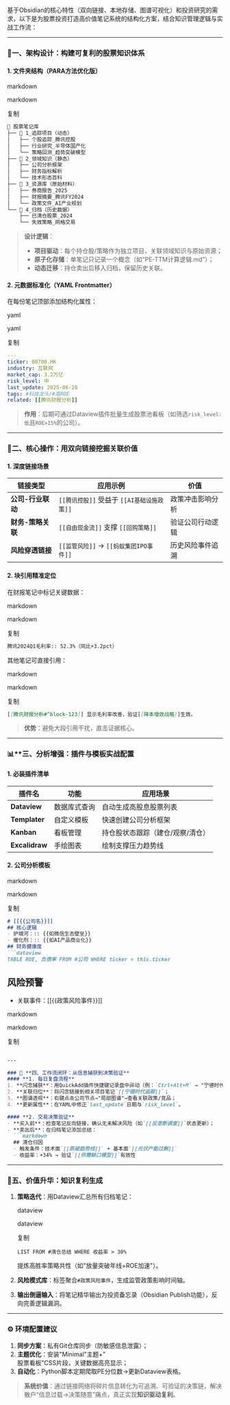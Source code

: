 基于Obsidian的核心特性（双向链接、本地存储、图谱可视化）和投资研究的需求，以下是为股票投资打造高价值笔记系统的结构化方案，结合知识管理逻辑与实战工作流：

---

### 🧱 ​**一、架构设计：构建可复利的股票知识体系**​

#### ​**1. 文件夹结构（PARA方法优化版）​**​

markdown

markdown

复制

```markdown
📁 股票笔记库  
├── 📁 1_追踪项目（动态）  
│   ├── 个股追踪_腾讯控股  
│   ├── 行业研究_半导体国产化  
│   └── 策略回测_趋势突破模型  
├── 📁 2_领域知识（静态）  
│   ├── 公司分析框架  
│   ├── 财务指标解析  
│   └── 技术形态百科  
├── 📁 3_资源库（原始材料）  
│   ├── 券商报告_2025  
│   ├── 财报摘要_腾讯FY2024  
│   └── 政策文件_AI产业规划  
└── 📁 4_归档（历史数据）  
    ├── 已清仓股票_2024  
    └── 失效策略_网格交易  
```

> ​**设计逻辑**​：
> 
> - ​**项目驱动**​：每个持仓股/策略作为独立项目，关联领域知识与原始资源；
> - ​**原子化存储**​：单笔记只记录一个概念（如“PE-TTM计算逻辑.md”）；
> - ​**动态迁移**​：持仓卖出后移入归档，保留历史关联。

#### ​**2. 元数据标准化（YAML Frontmatter）​**​

在每份笔记顶部添加结构化属性：

yaml

yaml

复制

```yaml
---
ticker: 00700.HK  
industry: 互联网  
market_cap: 3.2万亿  
risk_level: 中  
last_update: 2025-06-28  
tags: #科技龙头/#高ROE  
related: [[腾讯财报分析]]  
```

> ​**作用**​：后期可通过Dataview插件批量生成股票池看板（如筛选`risk_level: 低`且`ROE>15%`的公司）。

---

### 🔗 ​**二、核心操作：用双向链接挖掘关联价值**​

#### ​**1. 深度链接场景**​

|​**链接类型**​|​**应用示例**​|​**价值**​|
|---|---|---|
|​**公司-行业联动**​|`[[腾讯控股]]` 受益于 `[[AI基础设施政策]]`|政策冲击影响分析|
|​**财务-策略关联**​|`[[自由现金流]]` 支撑 `[[回购策略]]`|验证公司行动逻辑|
|​**风险穿透链接**​|`[[监管风险]]` → `[[蚂蚁集团IPO事件]]`|历史风险事件追溯|

#### ​**2. 块引用精准定位**​

在财报笔记中标记关键数据：

markdown

markdown

复制

```markdown
腾讯2024Q1毛利率:: 52.3%（同比+3.2pct）  
```

其他笔记可直接引用：

markdown

markdown

复制

```markdown
[[腾讯财报分析#^block-123]] 显示毛利率改善，验证[[降本增效战略]]生效。  
```

> ​**优势**​：避免大段引用干扰，直击证据核心。

---

### 📊 ​**三、分析增强：插件与模板实战配置

#### ​**1. 必装插件清单**​

|​**插件名**​|​**功能**​|​**应用场景**​|
|---|---|---|
|​**Dataview**​|数据库式查询|自动生成高股息股票列表|
|​**Templater**​|自定义模板|快速创建公司分析框架|
|​**Kanban**​|看板管理|持仓股状态跟踪（建仓/观察/清仓）|
|​**Excalidraw**​|手绘图表|绘制支撑压力趋势线|

#### ​**2. 公司分析模板**​

markdown

markdown

复制

````markdown
# [[{{公司名}}]]  
## 核心逻辑  
- 护城河：:: {{如微信生态壁垒}}  
- 催化剂：:: {{如AI产品商业化}}  
## 财务健康度  
```dataview  
TABLE ROE, 负债率 FROM #公司 WHERE ticker = this.ticker  
````

## 风险预警

- 关联事件：[[{{政策风险事件}}]]

markdown

markdown

复制

```markdown

---

### 🔄 **四、工作流闭环：从信息捕获到决策验证**
#### **1. 每日复盘流程**  
1. **闪念捕获**：用QuickAdd插件快捷键记录盘中异动（例：`Ctrl+Alt+M` → "宁德时代放量跌破200日线"）；  
2. **关联归位**：将闪念链接到相关项目笔记`[[宁德时代追踪]]`；  
3. **图谱透视**：右键点击公司节点→"局部图谱"→查看关联政策/竞品；  
4. **更新属性**：在YAML中修正`last_update`日期与`risk_level`。

#### **2. 交易决策验证**  
- **买入前**：检查笔记反向链接，确认无未解决风险（如`[[反垄断调查]]`状态更新）；  
- **卖出后**：在归档笔记添加总结：  
  ```markdown  
  ## 清仓归因  
  - 触发条件：技术面`[[跌破趋势线]]` + 基本面`[[光伏产能过剩]]`  
  - 收益率：+34% → 验证`[[供需缺口模型]]`有效性  
```

---

### 💎 ​**五、价值升华：知识复利生成**​

1. ​**策略迭代**​：用Dataview汇总所有归档笔记：
    
    dataview
    
    dataview
    
    复制
    
    ```dataview
    LIST FROM #清仓总结 WHERE 收益率 > 30%  
    ```
    
    提炼高胜率策略共性（如"放量突破年线+ROE加速"）。
2. ​**风险模式库**​：标签聚合`#政策风险事件`，生成监管政策影响时间轴。
3. ​**输出倒逼输入**​：将笔记精华输出为投资备忘录（Obsidian Publish功能），反向完善逻辑漏洞。

---

### ⚙️ ​**环境配置建议**​

1. ​**同步方案**​：私有Git仓库同步（防敏感信息泄露）；
2. ​**主题优化**​：安装"Minimal"主题+"  
    股票看板"CSS片段，关键数据高亮显示；
3. ​**自动化**​：Python脚本定期爬取PE分位数→更新Dataview表格。

> ​**系统价值**​：通过链接网络将碎片信息转化为可追溯、可验证的决策链，解决散户“信息过载→决策随意”痛点，真正实现**知识驱动复利**。


